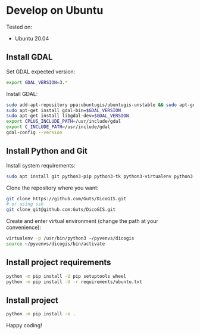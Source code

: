 # Develop on Ubuntu

Tested on:

- Ubuntu 20.04

## Install GDAL

Set GDAL expected version:

```bash
export GDAL_VERSION=3.*
```

Install GDAL:

```bash
sudo add-apt-repository ppa:ubuntugis/ubuntugis-unstable && sudo apt-get update
sudo apt-get install gdal-bin=$GDAL_VERSION
sudo apt-get install libgdal-dev=$GDAL_VERSION
export CPLUS_INCLUDE_PATH=/usr/include/gdal
export C_INCLUDE_PATH=/usr/include/gdal
gdal-config --version
```

## Install Python and Git

Install system requirements:

```bash
sudo apt install git python3-pip python3-tk python3-virtualenv python3-venv virtualenv
```

Clone the repository where you want:

```bash
git clone https://github.com/Guts/DicoGIS.git
# or using ssh
git clone git@github.com:Guts/DicoGIS.git
```

Create and enter virtual environment (change the path at your convenience):

```bash
virtualenv -p /usr/bin/python3 ~/pyvenvs/dicogis
source ~/pyvenvs/dicogis/bin/activate
```

## Install project requirements

```bash
python -m pip install -U pip setuptools wheel
python -m pip install -U -r requirements/ubuntu.txt
```

## Install project

```bash
python -m pip install -e .
```

Happy coding!
